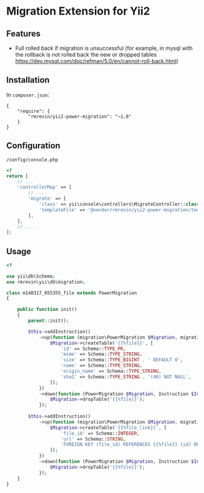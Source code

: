 Migration Extension for Yii2
============================

Features
--------
* Full rolled back if migration is unsuccessful (for example, in mysql with the rollback is not rolled back the new or dropped tables https://dev.mysql.com/doc/refman/5.0/en/cannot-roll-back.html)

Installation
------------
In `composer.json`:
```
{
    "require": {
        "rmrevin/yii2-power-migration": "~1.0"
    }
}
```

Configuration
-------------
`/config/console.php`
```php
<?
return [
	// ...
	'controllerMap' => [
		// ...
		'migrate' => [
            'class' => yii\console\controllers\MigrateController::class,
            'templateFile' => '@vendor/rmrevin/yii2-power-migration/template.php',
        ],
	],
	// ...
];
```

Usage
-----
```php
<?

use yii\db\Schema;
use rmrevin\yii\db\migration;

class m140317_055355_file extends PowerMigration
{

    public function init()
    {
        parent::init();

        $this->addInstruction()
            ->up(function (migration\PowerMigration $Migration, migration\Instruction $Instruction) {
                $Migration->createTable('{{%file}}', [
                    'id' => Schema::TYPE_PK,
                    'mime' => Schema::TYPE_STRING,
                    'size' => Schema::TYPE_BIGINT . ' DEFAULT 0',
                    'name' => Schema::TYPE_STRING,
                    'origin_name' => Schema::TYPE_STRING,
                    'sha1' => Schema::TYPE_STRING . '(40) NOT NULL',
                ]);
            })
            ->down(function (PowerMigration $Migration, Instruction $Instruction) {
                $Migration->dropTable('{{%file}}');
            });
            
        $this->addInstruction()
            ->up(function (migration\PowerMigration $Migration, migration\Instruction $Instruction) {
                $Migration->createTable('{{%file_link}}', [
                    'file_id' => Schema::INTEGER,
                    'url' => Schema::STRING,
                    'FOREIGN KEY (file_id) REFERENCES {{%file}} (id) ON DELETE CASCADE ON UPDATE CASCADE',
                ]);
            })
            ->down(function (PowerMigration $Migration, Instruction $Instruction) {
                $Migration->dropTable('{{%file}}');
            });
    }
}
```